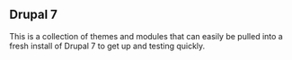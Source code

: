 ## Drupal 7

This is a collection of themes and modules that can easily be pulled into a fresh install of Drupal 7 to get up and testing quickly.
